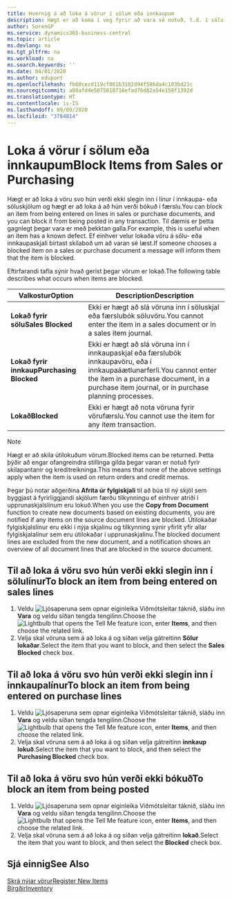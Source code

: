 ```yaml
---
title: Hvernig á að loka á vörur í sölum eða innkaupum
description: Hægt er að koma í veg fyrir að vara sé notuð, t.d. í sölu- eða innkaupaskjölum.
author: SorenGP
ms.service: dynamics365-business-central
ms.topic: article
ms.devlang: na
ms.tgt_pltfrm: na
ms.workload: na
ms.search.keywords: ''
ms.date: 04/01/2020
ms.author: edupont
ms.openlocfilehash: fb80cecd119cf061b3102d94f586da4c103bd21c
ms.sourcegitcommit: a80afd4e5075018716efad76d82a54e158f1392d
ms.translationtype: HT
ms.contentlocale: is-IS
ms.lasthandoff: 09/09/2020
ms.locfileid: "3784814"
---
```

# <a name="block-items-from-sales-or-purchasing"></a><span data-ttu-id="33d62-103">Loka á vörur í sölum eða innkaupum</span><span class="sxs-lookup"><span data-stu-id="33d62-103">Block Items from Sales or Purchasing</span></span>
<span data-ttu-id="33d62-104">Hægt er að loka á vöru svo hún verði ekki slegin inn í línur í innkaupa- eða söluskjölum og hægt er að loka á að hún verði bókuð í færslu.</span><span class="sxs-lookup"><span data-stu-id="33d62-104">You can block an item from being entered on lines in sales or purchase documents, and you can block it from being posted in any transaction.</span></span> <span data-ttu-id="33d62-105">Til dæmis er þetta gagnlegt þegar vara er með þekktan galla.</span><span class="sxs-lookup"><span data-stu-id="33d62-105">For example, this is useful when an item has a known defect.</span></span> <span data-ttu-id="33d62-106">Ef einhver velur lokaða vöru á sölu- eða innkaupaskjali birtast skilaboð um að varan sé læst.</span><span class="sxs-lookup"><span data-stu-id="33d62-106">If someone chooses a blocked item on a sales or purchase document a message will inform them that the item is blocked.</span></span>

<span data-ttu-id="33d62-107">Eftirfarandi tafla sýnir hvað gerist þegar vörum er lokað.</span><span class="sxs-lookup"><span data-stu-id="33d62-107">The following table describes what occurs when items are blocked.</span></span>  

|<span data-ttu-id="33d62-108">Valkostur</span><span class="sxs-lookup"><span data-stu-id="33d62-108">Option</span></span>|<span data-ttu-id="33d62-109">Description</span><span class="sxs-lookup"><span data-stu-id="33d62-109">Description</span></span>|  
|--------------------|------------|  
|<span data-ttu-id="33d62-110">**Lokað fyrir sölu**</span><span class="sxs-lookup"><span data-stu-id="33d62-110">**Sales Blocked**</span></span>|<span data-ttu-id="33d62-111">Ekki er hægt að slá vöruna inn í söluskjal eða færslubók söluvöru.</span><span class="sxs-lookup"><span data-stu-id="33d62-111">You cannot enter the item in a sales document or in a sales item journal.</span></span>|  
|<span data-ttu-id="33d62-112">**Lokað fyrir innkaup**</span><span class="sxs-lookup"><span data-stu-id="33d62-112">**Purchasing Blocked**</span></span>|<span data-ttu-id="33d62-113">Ekki er hægt að slá vöruna inn í innkaupaskjal eða færslubók innkaupavöru, eða í innkaupaáætlunarferli.</span><span class="sxs-lookup"><span data-stu-id="33d62-113">You cannot enter the item in a purchase document, in a purchase item journal, or in purchase planning processes.</span></span>|  
|<span data-ttu-id="33d62-114">**Lokað**</span><span class="sxs-lookup"><span data-stu-id="33d62-114">**Blocked**</span></span>|<span data-ttu-id="33d62-115">Ekki er hægt að nota vöruna fyrir vörufærslu.</span><span class="sxs-lookup"><span data-stu-id="33d62-115">You cannot use the item for any item transaction.</span></span>|  

> [!NOTE]
> <span data-ttu-id="33d62-116">Hægt er að skila útilokuðum vörum.</span><span class="sxs-lookup"><span data-stu-id="33d62-116">Blocked items can be returned.</span></span> <span data-ttu-id="33d62-117">Þetta þýðir að engar ofangreindra stillinga gilda þegar varan er notuð fyrir skilapantanir og kreditreikninga.</span><span class="sxs-lookup"><span data-stu-id="33d62-117">This means that none of the above settings apply when the item is used on return orders and credit memos.</span></span>

<span data-ttu-id="33d62-118">Þegar þú notar aðgerðina **Afrita úr fylgiskjali** til að búa til ný skjöl sem byggjast á fyrirliggjandi skjölum færðu tilkynningu ef einhver atriði í upprunaskjalslínum eru lokuð.</span><span class="sxs-lookup"><span data-stu-id="33d62-118">When you use the **Copy from Document** function to create new documents based on existing documents, you are notified if any items on the source document lines are blocked.</span></span> <span data-ttu-id="33d62-119">Útilokaðar fylgiskjalslínur eru ekki í nýja skjalinu og tilkynning sýnir yfirlit yfir allar fylgiskjalalínur sem eru útilokaðar í upprunaskjalinu.</span><span class="sxs-lookup"><span data-stu-id="33d62-119">The blocked document lines are excluded from the new document, and a notification shows an overview of all document lines that are blocked in the source document.</span></span>

## <a name="to-block-an-item-from-being-entered-on-sales-lines"></a><span data-ttu-id="33d62-120">Til að loka á vöru svo hún verði ekki slegin inn í sölulínur</span><span class="sxs-lookup"><span data-stu-id="33d62-120">To block an item from being entered on sales lines</span></span>  
1.  <span data-ttu-id="33d62-121">Veldu ![Ljósaperuna sem opnar eiginleika Viðmótsleitar](media/ui-search/search_small.png "Segðu mér hvað þú vilt gera") táknið, sláðu inn **Vara** og veldu síðan tengda tengilinn.</span><span class="sxs-lookup"><span data-stu-id="33d62-121">Choose the ![Lightbulb that opens the Tell Me feature](media/ui-search/search_small.png "Tell me what you want to do") icon, enter **Items**, and then choose the related link.</span></span>  
2.  <span data-ttu-id="33d62-122">Velja skal vöruna sem á að loka á og síðan velja gátreitinn **Sölur lokaðar**.</span><span class="sxs-lookup"><span data-stu-id="33d62-122">Select the item that you want to block, and then select the **Sales Blocked** check box.</span></span>  

## <a name="to-block-an-item-from-being-entered-on-purchase-lines"></a><span data-ttu-id="33d62-123">Til að loka á vöru svo hún verði ekki slegin inn í innkaupalínur</span><span class="sxs-lookup"><span data-stu-id="33d62-123">To block an item from being entered on purchase lines</span></span>  
1.  <span data-ttu-id="33d62-124">Veldu ![Ljósaperuna sem opnar eiginleika Viðmótsleitar](media/ui-search/search_small.png "Segðu mér hvað þú vilt gera") táknið, sláðu inn **Vara** og veldu síðan tengda tengilinn.</span><span class="sxs-lookup"><span data-stu-id="33d62-124">Choose the ![Lightbulb that opens the Tell Me feature](media/ui-search/search_small.png "Tell me what you want to do") icon, enter **Items**, and then choose the related link.</span></span>  
2.  <span data-ttu-id="33d62-125">Velja skal vöruna sem á að loka á og síðan velja gátreitinn **innkaup lokuð**.</span><span class="sxs-lookup"><span data-stu-id="33d62-125">Select the item that you want to block, and then select the **Purchasing Blocked** check box.</span></span>  

## <a name="to-block-an-item-from-being-posted"></a><span data-ttu-id="33d62-126">Til að loka á vöru svo hún verði ekki bókuð</span><span class="sxs-lookup"><span data-stu-id="33d62-126">To block an item from being posted</span></span>
1. <span data-ttu-id="33d62-127">Veldu ![Ljósaperuna sem opnar eiginleika Viðmótsleitar](media/ui-search/search_small.png "Segðu mér hvað þú vilt gera") táknið, sláðu inn **Vara** og veldu síðan tengda tengilinn.</span><span class="sxs-lookup"><span data-stu-id="33d62-127">Choose the ![Lightbulb that opens the Tell Me feature](media/ui-search/search_small.png "Tell me what you want to do") icon, enter **Items**, and then choose the related link.</span></span>
2. <span data-ttu-id="33d62-128">Velja skal vöruna sem á að loka á og síðan velja gátreitinn **lokað**.</span><span class="sxs-lookup"><span data-stu-id="33d62-128">Select the item that you want to block, and then select the **Blocked** check box.</span></span>

## <a name="see-also"></a><span data-ttu-id="33d62-129">Sjá einnig</span><span class="sxs-lookup"><span data-stu-id="33d62-129">See Also</span></span>  
[<span data-ttu-id="33d62-130">Skrá nýjar vörur</span><span class="sxs-lookup"><span data-stu-id="33d62-130">Register New Items</span></span>](inventory-how-register-new-items.md)  
[<span data-ttu-id="33d62-131">Birgðir</span><span class="sxs-lookup"><span data-stu-id="33d62-131">Inventory</span></span>](inventory-manage-inventory.md)  
